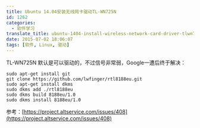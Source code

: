 ```yaml
---
title: Ubuntu 14.04安装无线网卡驱动TL-WN725N
id: 1262
categories:
  - 软件学习
translate_title: ubuntu-1404-install-wireless-network-card-driver-tlwn725n
date: 2015-07-02 18:06:07
tags: [软件, Linux, 驱动]
---
```


TL-WN725N 默认是可以驱动的，不过信号非常弱，Google一遭后终于解决：

```shell
sudo apt-get install git
git clone https://github.com/lwfinger/rtl8188eu.git
sudo apt-get install dkms
sudo dkms add ./rtl8188eu
sudo dkms build 8188eu/1.0
sudo dkms install 8188eu/1.0
```

参考：[https://project.altservice.com/issues/408](https://project.altservice.com/issues/408)